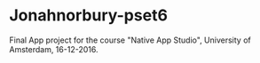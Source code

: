 # Jonahnorbury-pset6
Final App project for the course "Native App Studio", 
University of Amsterdam, 16-12-2016.

